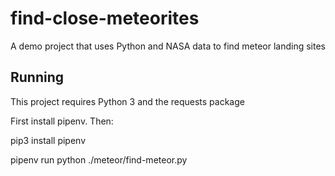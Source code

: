 # find-close-meteorites
A demo project that uses Python and NASA  data to find meteor landing sites

## Running

This project requires Python 3 and the requests package

First install pipenv. Then:

pip3 install pipenv

pipenv run python ./meteor/find-meteor.py
